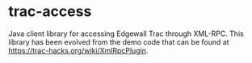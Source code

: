 # trac-access
Java client library for accessing Edgewall Trac through XML-RPC. This library has been evolved from the demo code that can be found at https://trac-hacks.org/wiki/XmlRpcPlugin. 
